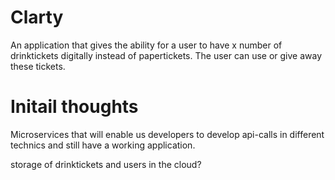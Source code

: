 # Clarty
An application that gives the ability for a user to have x number of drinktickets digitally instead of papertickets. The user can use or give away these tickets.

# Initail thoughts
Microservices that will enable us developers to develop api-calls in different technics and still have a working application.

storage of drinktickets and users in the cloud?
